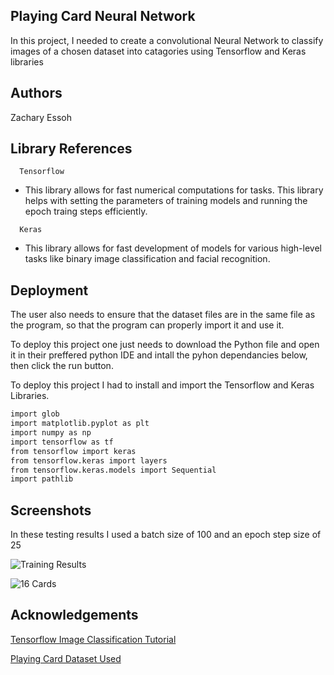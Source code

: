 
## Playing Card Neural Network

In this project, I needed to create a convolutional Neural Network to classify images of a chosen dataset into catagories using Tensorflow and Keras libraries 


## Authors

Zachary Essoh


## Library References


```http
  Tensorflow
```
- This library allows for fast numerical computations for tasks. This library helps with setting the parameters of training models and running the epoch traing steps efficiently.
```http
  Keras
```
- This library allows for fast development of models for various high-level tasks like binary image classification and facial recognition. 


## Deployment

The user also needs to ensure that the dataset files are in the same file as the program, so that the program can properly import it and use it.

To deploy this project one just needs to download the Python file and open it in their preffered python IDE and intall the pyhon dependancies below, then click the run button. 

To deploy this project I had to install and import the Tensorflow and Keras Libraries.

```bash
import glob
import matplotlib.pyplot as plt
import numpy as np
import tensorflow as tf
from tensorflow import keras
from tensorflow.keras import layers
from tensorflow.keras.models import Sequential
import pathlib
```

## Screenshots

In these testing results I used a batch size of 100 and an epoch step size of 25

![Training Results](https://user-images.githubusercontent.com/78782929/203472168-5feaa126-4f56-4a36-b1f0-78cd304d4848.png)

![16 Cards](https://user-images.githubusercontent.com/78782929/203472306-3a6ee97f-92fe-4e9c-8b06-95caf4a91f05.png)



## Acknowledgements

 [Tensorflow Image Classification Tutorial](https://www.tensorflow.org/tutorials/images/classification)
 
 [Playing Card Dataset Used](https://www.kaggle.com/datasets/gpiosenka/cards-image-datasetclassification)



